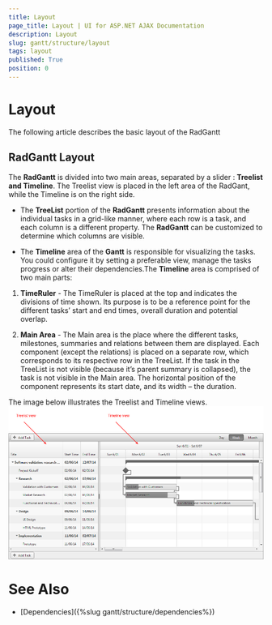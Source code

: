 ```yaml
---
title: Layout
page_title: Layout | UI for ASP.NET AJAX Documentation
description: Layout
slug: gantt/structure/layout
tags: layout
published: True
position: 0
---
```


# Layout



The following article describes the basic layout of the RadGantt

## RadGantt Layout

The **RadGantt** is divided into two main areas, separated by a slider : **Treelist and Timeline**. The Treelist view is placed in the left area of the RadGant, while the Timeline is on the right side.

* The **TreeList** portion of the **RadGantt** presents information about the individual tasks in a grid-like manner, where each row is a task, and each column is a different property. The **RadGantt** can be customized to determine which columns are visible.

* The **Timeline** area of the **Gantt** is responsible for visualizing the tasks. You could configure it by setting a preferable view, manage the tasks progress or alter their dependencies.The **Timeline** area is comprised of two main parts:

1. **TimeRuler** - The TimeRuler is placed at the top and indicates the divisions of time shown. Its purpose is to be a reference point for the different tasks’ start and end times, overall duration and potential overlap.

1. **Main Area** - The Main area is the place where the different tasks, milestones, summaries and relations between them are displayed. Each component (except the relations) is placed on a separate row, which corresponds to its respective row in the TreeList. If the task in the TreeList is not visible (because it’s parent summary is collapsed), the task is not visible in the Main area. The horizontal position of the component represents its start date, and its width – the duration.

The image below illustrates the Treelist and Timeline views.![gantt-structure-layout](images/gantt-structure-layout.png)

# See Also

 * [Dependencies]({%slug gantt/structure/dependencies%})
